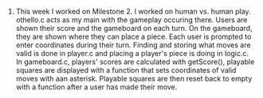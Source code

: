 1. This week I worked on Milestone 2. I worked on human vs. human play. othello.c acts as my main with the gameplay occuring there. Users are shown their score and the gameboard on each turn. On the gameboard, they are shown where they can place a piece. Each user is prompted to enter coordinates during their turn. Finding and storing what moves are valid is done in player.c and placing a player's piece is doing in logic.c. In gameboard.c, players' scores are calculated with getScore(), playable squares are displayed with a function that sets coordinates of valid moves with aan asterisk. Playable squares are then reset back to empty with a function after a user has made their move.
